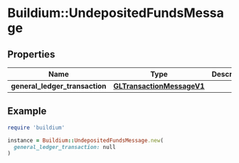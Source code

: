 # Buildium::UndepositedFundsMessage

## Properties

| Name | Type | Description | Notes |
| ---- | ---- | ----------- | ----- |
| **general_ledger_transaction** | [**GLTransactionMessageV1**](GLTransactionMessageV1.md) |  | [optional] |

## Example

```ruby
require 'buildium'

instance = Buildium::UndepositedFundsMessage.new(
  general_ledger_transaction: null
)
```

